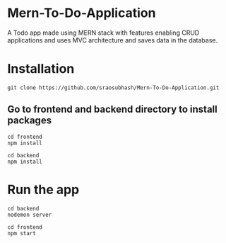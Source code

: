 # Mern-To-Do-Application
A Todo app made using MERN stack with features enabling CRUD applications and uses MVC architecture and saves data in the database.

# Installation
```
git clone https://github.com/sraosubhash/Mern-To-Do-Application.git
```

## Go to frontend and backend directory to install packages
```
cd frontend
npm install
```
```
cd backend
npm install
```

# Run the app

```
cd backend
nodemon server
```

```
cd frontend
npm start
```
